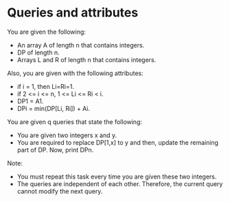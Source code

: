 # Queries and attributes

You are given the following:

- An array A of length n that contains integers.
- DP of length n.
- Arrays L and R of length n that contains integers.

Also, you are given with the following attributes:

- if i = 1, then Li=Ri=1.
- if 2 <= i <= n, 1 <= Li <= Ri < i.
- DP1 = A1.
- DPi = min(DP[Li, Ri]) + Ai.

You are given q queries that state the following:

- You are given two integers x and y.
- You are required to replace DP[1,x] to y and then, update the remaining part of DP. Now, print DPn.

Note:

- You must repeat this task every time you are given these two integers.
- The queries are independent of each other. Therefore, the current query cannot modify the next query.
